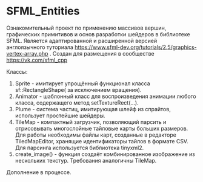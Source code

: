 # SFML_Entities
Ознакомительный проект по применению массивов вершин, графических примитивов и основ разработки шейдеров в библиотеке SFML.
Является адаптированной и расширенной версией англоязычного туториала https://www.sfml-dev.org/tutorials/2.5/graphics-vertex-array.php .
Создан для размещения в сообществе https://vk.com/sfml_cpp

Классы:
1. Sprite   - имитирует упрощённый функционал класса sf::RectangleShape( за исключением вращения).
2. Animator - шаблонный класс для воспроизведения анимации любого класса, содержащего метод setTextureRect(...).
3. Plume    - система частиц, имитирующая шлейф из спрайтов, использует простейшие шейдеры.
4. TileMap  - компактный загрузчик, позволяющий парсить и отрисовывать многослойные тайловые карты больших размеров. 
   Для работы необходимы файлы карт, созданные в редакторе TiledMapEditor, хранящие идентификаторы тайлов в формате CSV.
   Для парсинга используется библиотека tinyxml2.
5. create_image() - функция создаёт комбинированное изображение из нескольких текстур. Требования аналогичны TileMap.
   
Дополнение в процессе.

